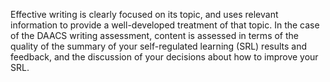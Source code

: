 Effective writing is clearly focused on its topic, and uses relevant information to provide a well-developed treatment of that topic. In the case of the DAACS writing assessment, content is assessed in terms of the quality of the summary of your self-regulated learning (SRL) results and feedback, and the discussion of your decisions about how to improve your SRL.
